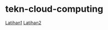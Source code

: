 # tekn-cloud-computing
[Latihan1](/minggu-01/git-single.md)
[Latihan2](/minggu-01/rangkuman-cloud-computing.md)